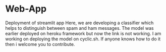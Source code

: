 # Web-App
Deployment of streamlit app
Here, we are developing a classifier which helps to distinguish between spam and ham messages. 
The model was earlier deployed on heroku framework but now the link is not working. 
I am working on deploying the model on cyclic.sh. If anyone knows how to do it then i welcome you to contribute.
